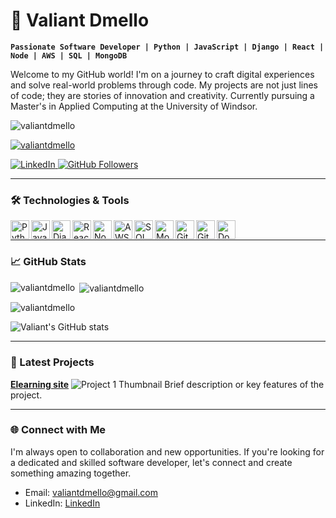 # 👋 Valiant Dmello

**`Passionate Software Developer | Python | JavaScript | Django | React | Node | AWS | SQL | MongoDB`**

Welcome to my GitHub world! I'm on a journey to craft digital experiences and solve real-world problems through code. My projects are not just lines of code; they are stories of innovation and creativity. Currently pursuing a Master's in Applied Computing at the University of Windsor.

<p align="left"> <img src="https://komarev.com/ghpvc/?username=valiantdmello&label=Profile%20views&color=0e75b6&style=flat" alt="valiantdmello" /> </p>

<p align="left"> <a href="https://github.com/ryo-ma/github-profile-trophy"><img src="https://github-profile-trophy.vercel.app/?username=valiantdmello" alt="valiantdmello" /></a> </p>


<p align="left">
  <a href="https://www.linkedin.com/in/dmellov">
    <img alt="LinkedIn" title="Connect on LinkedIn" src="https://img.shields.io/badge/LinkedIn-Connect-blue?style=for-the-badge&logo=linkedin&labelColor=00565E"/>
  </a>
  <a href="https://github.com/valiantdmello?tab=followers">
    <img alt="GitHub Followers" title="Follow on GitHub" src="https://img.shields.io/github/followers/valiantdmello?style=for-the-badge&logo=person-add&label=Follow&logoColor=white&labelColor=0366D6"/>
  </a>
</p>

---

### 🛠️ Technologies & Tools

<img align="left" alt="Python" width="30px" src="https://cdn.jsdelivr.net/gh/devicons/devicon/icons/python/python-plain.svg"/>
<img align="left" alt="JavaScript" width="30px" src="https://cdn.jsdelivr.net/gh/devicons/devicon/icons/javascript/javascript-plain.svg"/>
<img align="left" alt="Django" width="30px" src="https://cdn.jsdelivr.net/gh/devicons/devicon/icons/django/django-original.svg"/>
<img align="left" alt="React" width="30px" src="https://cdn.jsdelivr.net/gh/devicons/devicon/icons/react/react-original.svg"/>
<img align="left" alt="NodeJS" width="30px" src="https://cdn.jsdelivr.net/gh/devicons/devicon/icons/nodejs/nodejs-original.svg"/>
<img align="left" alt="AWS" width="30px" src="https://cdn.jsdelivr.net/gh/devicons/devicon/icons/amazonwebservices/amazonwebservices-original.svg"/>
<img align="left" alt="SQL" width="30px" src="https://cdn.jsdelivr.net/gh/devicons/devicon/icons/mysql/mysql-original.svg"/>
<img align="left" alt="MongoDB" width="30px" src="https://cdn.jsdelivr.net/gh/devicons/devicon/icons/mongodb/mongodb-original.svg"/>
<img align="left" alt="Git" width="30px" src="https://cdn.jsdelivr.net/gh/devicons/devicon/icons/git/git-original.svg"/>
<img align="left" alt="GitHub" width="30px" src="https://cdn.jsdelivr.net/gh/devicons/devicon/icons/github/github-original.svg"/>
<img align="left" alt="Docker" width="30px" src="https://cdn.jsdelivr.net/gh/devicons/devicon/icons/docker/docker-original.svg"/>
<br />

---

### 📈 GitHub Stats

<p><img align="left" src="https://github-readme-stats.vercel.app/api/top-langs?username=valiantdmello&show_icons=true&locale=en&layout=compact" alt="valiantdmello" /></p>

<p>&nbsp;<img align="center" src="https://github-readme-stats.vercel.app/api?username=valiantdmello&show_icons=true&locale=en" alt="valiantdmello" /></p>

<p><img align="center" src="https://github-readme-streak-stats.herokuapp.com/?user=valiantdmello&" alt="valiantdmello" /></p>

![Valiant's GitHub stats](https://github-readme-stats.vercel.app/api?username=valiantdmello&show_icons=true&theme=gruvbox)

---

### 🎥 Latest Projects

**[Elearning site](https://github.com/your-username/project1)**
  ![Project 1 Thumbnail](link_to_thumbnail_image)
  Brief description or key features of the project.

---

### 🌐 Connect with Me

I'm always open to collaboration and new opportunities. If you're looking for a dedicated and skilled software developer, let's connect and create something amazing together.

- Email: valiantdmello@gmail.com
- LinkedIn: [LinkedIn](www.linkedin.com/in/dmellov)
